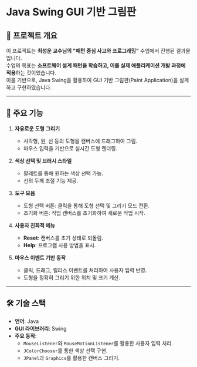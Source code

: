 # Java Swing GUI 기반 그림판

## 📌 프로젝트 개요
이 프로젝트는 **최성운 교수님의 "패턴 중심 사고와 프로그래밍"** 수업에서 진행된 결과물입니다.  
수업의 목표는 **소프트웨어 설계 패턴을 학습하고, 이를 실제 애플리케이션 개발 과정에 적용**하는 것이었습니다.  
이를 기반으로, Java Swing을 활용하여 GUI 기반 그림판(Paint Application)을 설계하고 구현하였습니다.

---

## 🎯 주요 기능
1. **자유로운 도형 그리기**
   - 사각형, 원, 선 등의 도형을 캔버스에 드래그하여 그림.
   - 마우스 입력을 기반으로 실시간 도형 렌더링.

2. **색상 선택 및 브러시 스타일**
   - 팔레트를 통해 원하는 색상 선택 가능.
   - 선의 두께 조절 기능 제공.

3. **도구 모음**
   - 도형 선택 버튼: 클릭을 통해 도형 선택 및 그리기 모드 전환.
   - 초기화 버튼: 작업 캔버스를 초기화하여 새로운 작업 시작.

4. **사용자 친화적 메뉴**
   - **Reset**: 캔버스를 초기 상태로 되돌림.
   - **Help**: 프로그램 사용 방법을 표시.

5. **마우스 이벤트 기반 동작**
   - 클릭, 드래그, 릴리스 이벤트를 처리하여 사용자 입력 반영.
   - 도형을 정확히 그리기 위한 위치 및 크기 계산.

---

## 🛠️ 기술 스택
- **언어**: Java
- **GUI 라이브러리**: Swing
- **주요 동작**:
  - `MouseListener`와 `MouseMotionListener`를 활용한 사용자 입력 처리.
  - `JColorChooser`를 통한 색상 선택 구현.
  - `JPanel`과 `Graphics`를 활용한 캔버스 그리기.
